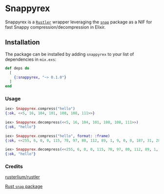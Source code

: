 # Snappyrex

  Snappyrex is a [`Rustler`](https://github.com/rusterlium/rustler) wrapper leveraging the [`snap`](https://docs.rs/snap) package as a NIF for fast Snappy compression/decompression in Elixir.

## Installation

The package can be installed by adding `snappyrex` to your list of dependencies in `mix.exs`:

```elixir
def deps do
  [
    {:snappyrex, "~> 0.1.0"}
  ]
end
```

### Usage

```elixir
iex> Snappyrex.compress("hello")
{:ok, <<5, 16, 104, 101, 108, 108, 111>>}
  
iex> Snappyrex.decompress(<<5, 16, 104, 101, 108, 108, 111>>)
{:ok, "hello"}
  
iex> Snappyrex.compress("hello", format: :frame)
{:ok, <<255, 6, 0, 0, 115, 78, 97, 80, 112, 89, 1, 9, 0, 0, 187, 31, 28, 25, 104, 101, 108, 108, 111>>}
  
iex> Snappyrex.decompress(<<255, 6, 0, 0, 115, 78, 97, 80, 112, 89, 1, 9, 0, 0, 187, 31, 28, 25, 104, 101, 108, 108, 111>>, format: :frame)
{:ok, "hello"}
```

### Credits

[rusterlium/rustler](https://github.com/rusterlium/rustler)

[Rust `snap` package](https://github.com/BurntSushi/rust-snappy)
